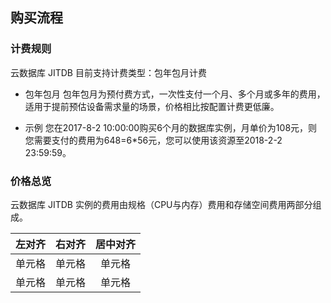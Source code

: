 ## 购买流程

### 计费规则

云数据库 JITDB 目前支持计费类型：包年包月计费

* 包年包月
  包年包月为预付费方式，一次性支付一个月、多个月或多年的费用，适用于提前预估设备需求量的场景，价格相比按配置计费更低廉。
  
* 示例
  您在2017-8-2 10:00:00购买6个月的数据库实例，月单价为108元，则您需要支付的费用为648=6*56元，您可以使用该资源至2018-2-2 23:59:59。
  
### 价格总览

云数据库 JITDB 实例的费用由规格（CPU与内存）费用和存储空间费用两部分组成。

| 左对齐 | 右对齐 | 居中对齐 |
| :-----| ----: | :----: |
| 单元格 | 单元格 | 单元格 |
| 单元格 | 单元格 | 单元格 |

